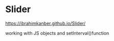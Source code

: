 # Slider
https://ibrahimkanber.github.io/Slider/

working with JS objects and setInterval()function
